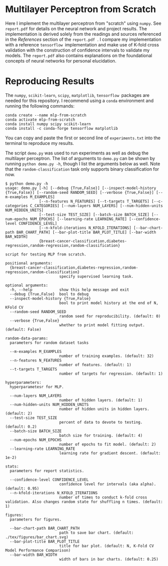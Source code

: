 # Multilayer Perceptron from Scratch

Here I implement the multilayer perceptron from "scratch" using `numpy`. See ` report.pdf` for details on the neural network and project results. The implementation is derived solely from the readings and sources referenced in the _References_ section of the `report.pdf `. I compare my implementation with a reference `tensorflow `implementation and make use of K-fold cross validation with the construction of confidence intervals to validate my models. The `report.pdf` also contains explanations on the foundational concepts of neural networks for personal elucidation.

# Reproducing Results

The `numpy`, `scikit-learn`, `scipy`, `matplotlib`, `tensorflow `packages are needed for this repository. I recommend using a `conda` environment and running the following commands:

```
conda create --name mlp-from-scratch
conda activate mlp-from-scratch
conda install numpy scipy scikit-learn
conda install -c conda-forge tensorflow matplotlib
```

You can copy and paste the first or second line of `experiments.txt` into the terminal to reproduce my results.

The script `demo.py` was used to run experiments as well as debug the multilayer perceptron. The list of arguments to `demo.py` can be shown by running `python demo.py -h`, though I list the arguments below as well. Note that the `random-classification` task only supports binary classification for now.

```
$ python demo.py -h
usage: demo.py [-h] [--debug {True,False}] [--inspect-model-history {True,False}] [--random-seed RANDOM_SEED] [--verbose {True,False}] [--m-examples M_EXAMPLES]
               [--n-features N_FEATURES] [--t-targets T_TARGETS] [--c-categories C_CATEGORIES] [--num-layers NUM_LAYERS] [--num-hidden-units NUM_HIDDEN_UNITS]
               [--test-size TEST_SIZE] [--batch-size BATCH_SIZE] [--num-epochs NUM_EPOCHS] [--learning-rate LEARNING_RATE] [--confidence-level CONFIDENCE_LEVEL]
               [--n-kfold-iterations N_KFOLD_ITERATIONS] [--bar-chart-path BAR_CHART_PATH] [--bar-plot-title BAR_PLOT_TITLE] [--bar-width BAR_WIDTH]
               {breast-cancer-classification,diabetes-regression,random-regression,random-classification}

script for testing MLP from scratch.

positional arguments:
  {breast-cancer-classification,diabetes-regression,random-regression,random-classification}
                        specify supervised learning task.

optional arguments:
  -h, --help            show this help message and exit
  --debug {True,False}  bool to debug
  --inspect-model-history {True,False}
                        bool to print model history at the end of N, KFold CV
  --random-seed RANDOM_SEED
                        random seed for reproducibility. (default: 0)
  --verbose {True,False}
                        whether to print model fitting output. (default: False)

random-data-params:
  parameters for random dataset tasks

  --m-examples M_EXAMPLES
                        number of training examples. (default: 32)
  --n-features N_FEATURES
                        number of features. (default: 1)
  --t-targets T_TARGETS
                        number of targets for regression. (default: 1)

hyperparameters:
  hyperparametesr for MLP.

  --num-layers NUM_LAYERS
                        number of hidden layers. (default: 1)
  --num-hidden-units NUM_HIDDEN_UNITS
                        number of hidden units in hidden layers. (default: 2)
  --test-size TEST_SIZE
                        percent of data to devote to testing. (default: 0.2)
  --batch-size BATCH_SIZE
                        batch size for training. (default: 4)
  --num-epochs NUM_EPOCHS
                        number of epochs to fit model. (default: 2)
  --learning-rate LEARNING_RATE
                        learning rate for gradient descent. (default: 1e-2)

stats:
  parameters for report statistics.

  --confidence-level CONFIDENCE_LEVEL
                        confidence level for intervals (aka alpha). (default: 0.95)
  --n-kfold-iterations N_KFOLD_ITERATIONS
                        number of times to conduct k-fold cross validation. Also changes random state for shuffling n times. (default: 1)

figures:
  parameters for figures.

  --bar-chart-path BAR_CHART_PATH
                        path to save bar chart. (default: ./tex/figures/bar_chart.svg)
  --bar-plot-title BAR_PLOT_TITLE
                        title for bar plot. (default: N, K-Fold CV Model Performance Comparison)
  --bar-width BAR_WIDTH
                        width of bars in bar charts. (default: 0.25)
```
